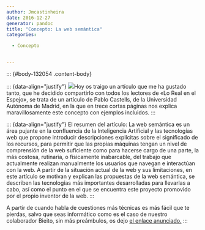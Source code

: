 ```yaml
---
author: Jmcastinheira
date: 2016-12-27
generator: pandoc
title: "Concepto: La web semántica"
categories:

  - Concepto


---
```




::: {#body-132054 .content-body}
<div>



::: {data-align="justify"}
    [![](http://www.csus.edu/indiv/d/dowdenb/graphics/penguin-logic.jpg)](http://www.csus.edu/indiv/d/dowdenb/graphics/penguin-logic.jpg)Hoy os traigo un artículo que me ha gustado tanto, que he decidido compartirlo con todos los lectores de «Lo Real en el Espejo», se trata de un artículo de Pablo Castells, de la Universidad Autónoma de Madrid, en la que en trece cortas páginas nos explica maravillosamente este concepto con ejemplos incluidos.
:::

::: {data-align="justify"}
    El resumen del artículo: La web semántica es un área pujante en la confluencia de la Inteligencia Artificial y las tecnologías web que propone introducir descripciones explícitas sobre el significado de los recursos, para permitir que las propias máquinas tengan un nivel de comprensión de la web suficiente como para hacerse cargo de una parte, la más costosa, rutinaria, o físicamente inabarcable, del trabajo que actualmente realizan manualmente los usuarios que navegan e interactúan con la web. A partir de la situación actual de la web y sus limitaciones, en este artículo se motivan y explican las propuestas de la web semántica, se describen las tecnologías más importantes desarrolladas para llevarlas a cabo, así como el punto en el que se encuentra este proyecto promovido por el propio inventor de la web.
:::

A partir de cuando habla de cuestiones más técnicas es más fácil que te
pierdas, salvo que seas informático como es el caso de nuestro
colaborador Bieito, sin más preámbulos, os dejo [el enlace
anunciado.](http://arantxa.ii.uam.es/%7Ecastells/publications/castells-uclm03.pdf)
:::
